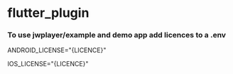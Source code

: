 # flutter_plugin

### To use jwplayer/example and demo app add licences to a .env

ANDROID_LICENSE="{LICENCE}"

IOS_LICENSE="{LICENCE}"
